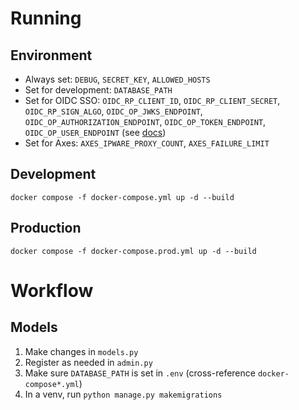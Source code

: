 # Running
## Environment
- Always set: ``DEBUG``, ``SECRET_KEY``, ``ALLOWED_HOSTS``
- Set for development: ``DATABASE_PATH``
- Set for OIDC SSO: ``OIDC_RP_CLIENT_ID``, ``OIDC_RP_CLIENT_SECRET``, ``OIDC_RP_SIGN_ALGO``, ``OIDC_OP_JWKS_ENDPOINT``, ``OIDC_OP_AUTHORIZATION_ENDPOINT``, ``OIDC_OP_TOKEN_ENDPOINT``, ``OIDC_OP_USER_ENDPOINT`` (see [docs](https://mozilla-django-oidc.readthedocs.io/en/stable/installation.html))
- Set for Axes: ``AXES_IPWARE_PROXY_COUNT``, ``AXES_FAILURE_LIMIT``

## Development
``docker compose -f docker-compose.yml up -d --build``

## Production
``docker compose -f docker-compose.prod.yml up -d --build``

# Workflow
## Models
1. Make changes in ``models.py``
2. Register as needed in ``admin.py``
3. Make sure ``DATABASE_PATH`` is set in ``.env`` (cross-reference ``docker-compose*.yml``)
4. In a venv, run ``python manage.py makemigrations``